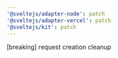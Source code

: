 ```yaml
---
'@sveltejs/adapter-node': patch
'@sveltejs/adapter-vercel': patch
'@sveltejs/kit': patch
---
```


[breaking] request creation cleanup
